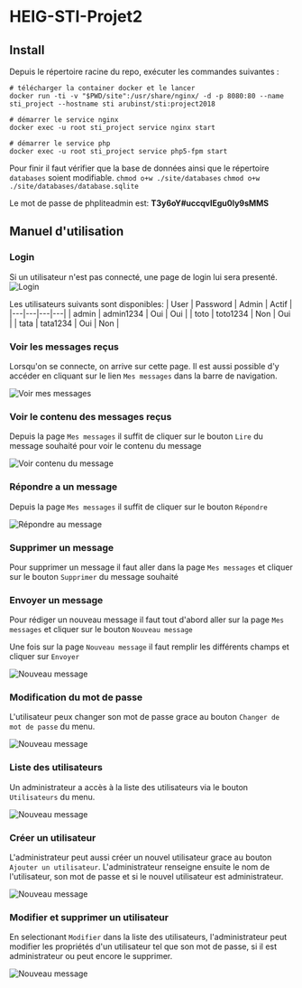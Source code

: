 # HEIG-STI-Projet2

## Install
Depuis le répertoire racine du repo, exécuter les commandes suivantes : 
```
# télécharger la container docker et le lancer
docker run -ti -v "$PWD/site":/usr/share/nginx/ -d -p 8080:80 --name sti_project --hostname sti arubinst/sti:project2018

# démarrer le service nginx
docker exec -u root sti_project service nginx start

# démarrer le service php
docker exec -u root sti_project service php5-fpm start
```

Pour finir il faut vérifier que la base de données ainsi que le répertoire `databases` soient modifiable.
`chmod o+w ./site/databases`
`chmod o+w ./site/databases/database.sqlite`

Le mot de passe de phpliteadmin est: **T3y6oY#uccqvIEgu0ly9sMMS**

## Manuel d'utilisation
### Login

Si un utilisateur n'est pas connecté, une page de login lui sera presenté.
![Login](./images/login.png)

Les utilisateurs suivants sont disponibles:
| User  |  Password | Admin  | Actif  |
|---|---|---|---|
| admin | admin1234  | Oui  | Oui  |
| toto | toto1234  | Non  | Oui  |
| tata | tata1234  | Oui  | Non  |

### Voir les messages reçus
Lorsqu'on se connecte, on arrive sur cette page. Il est aussi possible d'y accéder en cliquant sur le lien `Mes messages` dans la barre de navigation.  

![Voir mes messages](./images/show_messages.png)

### Voir le contenu des messages reçus
Depuis la page `Mes messages` il suffit de cliquer sur le bouton `Lire` du message souhaité 
pour voir le contenu du message

![Voir contenu du message](./images/show_message_content.png)

### Répondre a un message
Depuis la page `Mes messages` il suffit de cliquer sur le bouton `Répondre`

![Répondre au message](./images/reply_message.png)

### Supprimer un message
Pour supprimer un message il faut aller dans la page `Mes messages` et cliquer sur le bouton `Supprimer` du message souhaité

### Envoyer un message
Pour rédiger un nouveau message il faut tout d'abord aller sur la page `Mes messages` et cliquer sur le bouton `Nouveau message`  

Une fois sur la page `Nouveau message` il faut remplir les différents champs et cliquer sur `Envoyer`

![Nouveau message](./images/new_message.png)

### Modification du mot de passe
L'utilisateur peux changer son mot de passe grace au bouton `Changer de mot de passe` du menu.

![Nouveau message](./images/change_password.png)

### Liste des utilisateurs
Un administrateur a accès à la liste des utilisateurs via le bouton `Utilisateurs` du menu.

![Nouveau message](./images/show_users.png)

### Créer un utilisateur
L'administrateur peut aussi créer un nouvel utilisateur grace au bouton `Ajouter un utilisateur`. L'administrateur renseigne ensuite le nom de l'utilisateur, son mot de passe et si le nouvel utilisateur est administrateur.

![Nouveau message](./images/new_user.png)

### Modifier et supprimer un utilisateur
En selectionant `Modifier` dans la liste des utilisateurs, l'administrateur peut modifier les propriétés d'un utilisateur tel que son mot de passe, si il est administrateur ou peut encore le supprimer.

![Nouveau message](./images/edit_user.png)

